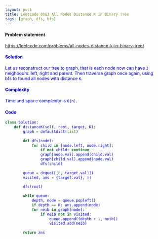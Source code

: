 ```yaml
---
layout: post
title: Leetcode 0863 All Nodes Distance K in Binary Tree
tags: [graph, dfs, bfs]
---
```


#### Problem statement

<a href="https://leetcode.com/problems/all-nodes-distance-k-in-binary-tree/"> <font color = blue>https://leetcode.com/problems/all-nodes-distance-k-in-binary-tree/

#### Solution
Let us reconstruct our tree to graph, that is each node now can have `3` neighbours: left, right and parent. Then traverse graph once again, using bfs to found all nodes with distance `K`.

#### Complexity
Time and space complexity is `O(n)`.

#### Code
```python
class Solution:
    def distanceK(self, root, target, K):
        graph = defaultdict(list)
        
        def dfs(node):
            for child in [node.left, node.right]:
                if not child: continue
                graph[node.val].append(child.val)
                graph[child.val].append(node.val)
                dfs(child)
                
        queue = deque([(0, target.val)])
        visited, ans = {target.val}, []
                
        dfs(root)
        
        while queue:
            depth, node = queue.popleft()
            if depth == K: ans.append(node)
            for neib in graph[node]:
                if neib not in visited:
                    queue.append((depth + 1, neib))
                    visited.add(neib)
                    
        return ans  
```

